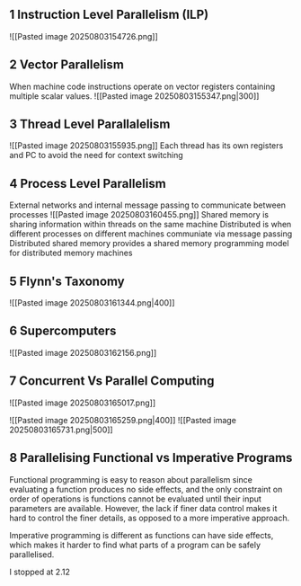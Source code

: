## 1 Instruction Level Parallelism (ILP)
![[Pasted image 20250803154726.png]]
## 2 Vector Parallelism
When machine code instructions operate on vector registers containing multiple scalar values.
![[Pasted image 20250803155347.png|300]]

## 3 Thread Level Parallalelism
![[Pasted image 20250803155935.png]]
Each thread has its own registers and PC to avoid the need for context switching

## 4 Process Level Parallelism
External networks and internal message passing to communicate between processes
![[Pasted image 20250803160455.png]]
Shared memory is sharing information within threads on the same machine
Distributed is when different processes on different machines communiate via message passing
Distributed shared memory provides a shared memory programming model for distributed memory machines

## 5 Flynn's Taxonomy
![[Pasted image 20250803161344.png|400]]
## 6 Supercomputers
![[Pasted image 20250803162156.png]]

## 7 Concurrent Vs Parallel Computing
![[Pasted image 20250803165017.png]]

![[Pasted image 20250803165259.png|400]]
![[Pasted image 20250803165731.png|500]]

## 8 Parallelising Functional vs Imperative Programs
 Functional programming is easy to reason about parallelism since evaluating a function produces no side effects, and the only constraint on order of operations is functions cannot be evaluated until their input parameters are available.
 However, the lack if finer data control makes it hard to control the finer details, as opposed to a more imperative approach.

Imperative programming is different as functions can have side effects, which makes it harder to find what parts of a program can be safely parallelised.

I stopped at 2.12